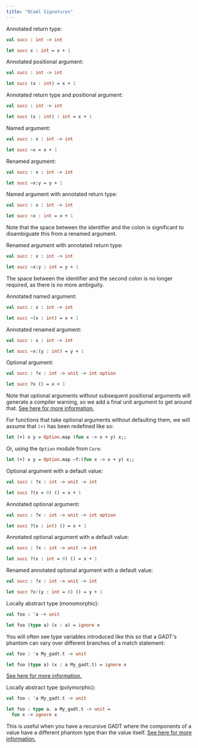 ```yaml
---
title: "OCaml Signatures"
---
```


Annotated return type:

```ocaml
val succ : int -> int

let succ x : int = x + 1
```

Annotated positional argument:

```ocaml
val succ : int -> int

let succ (x : int) = x + 1
```

Annotated return type and positional argument:

```ocaml
val succ : int -> int

let succ (x : int) : int = x + 1
```

Named argument:

```ocaml
val succ : x : int -> int

let succ ~x = x + 1
```

Renamed argument:

```ocaml
val succ : x : int -> int

let succ ~x:y = y + 1
```

Named argument with annotated return type:

```ocaml
val succ : x : int -> int

let succ ~x : int = x + 1
```

Note that the space between the identifier and the colon is significant to
disambiguate this from a renamed argument.

Renamed argument with annotated return type:

```ocaml
val succ : x : int -> int

let succ ~x:y : int = y + 1
```

The space between the identifier and the second colon is no longer required, as
there is no more ambiguity.

Annotated named argument:

```ocaml
val succ : x : int -> int

let succ ~(x : int) = x + 1
```

Annotated renamed argument:

```ocaml
val succ : x : int -> int

let succ ~x:(y : int) = y + 1
```

Optional argument:

```ocaml
val succ : ?x : int -> unit -> int option

let succ ?x () = x + 1
```

Note that optional arguments without subsequent positional arguments will generate a compiler warning, so we add a final unit argument to get around that. [See here for more information.][warning-16]

<aside>

For functions that take optional arguments without defaulting them, we will assume that `(+)` has been redefined like so:

```ocaml
let (+) x y = Option.map (fun x -> x + y) x;;
```

Or, using the `Option` module from `Core`:

```ocaml
let (+) x y = Option.map ~f:(fun x -> x + y) x;;
```

</aside>

Optional argument with a default value:

```ocaml
val succ : ?x : int -> unit -> int

let succ ?(x = 0) () = x + 1
```

Annotated optional argument:

```ocaml
val succ : ?x : int -> unit -> int option

let succ ?(x : int) () = x + 1
```

Annotated optional argument with a default value:

```ocaml
val succ : ?x : int -> unit -> int

let succ ?(x : int = 0) () = x + 1
```

Renamed annotated optional argument with a default value:

```ocaml
val succ : ?x : int -> unit -> int

let succ ?x:(y : int = 0) () = y + 1
```

Locally abstract type (monomorphic):

```ocaml
val foo : 'a -> unit

let foo (type a) (x : a) = ignore x
```

You will often see type variables introduced like this so that a GADT's phantom
can vary over different branches of a match statement:

```ocaml
val foo : 'a My_gadt.t -> unit

let foo (type a) (x : a My_gadt.t) = ignore x
```

[See here for more information.][monomorphic]

Locally abstract type (polymorphic):

```ocaml
val foo : 'a My_gadt.t -> unit

let foo : type a. a My_gadt.t -> unit =
  fun x -> ignore x
```

This is useful when you have a recursive GADT where the components of a value
have a different phantom type than the value
itself. [See here for more information.][polymorphic]

[warning-16]: https://ocaml.org/learn/tutorials/common_error_messages.html#Warning-This-optional-argument-cannot-be-erased
[monomorphic]: https://caml.inria.fr/pub/docs/manual-ocaml/extn.html#sec228
[polymorphic]: https://caml.inria.fr/pub/docs/manual-ocaml/extn.html#s%3Agadts
